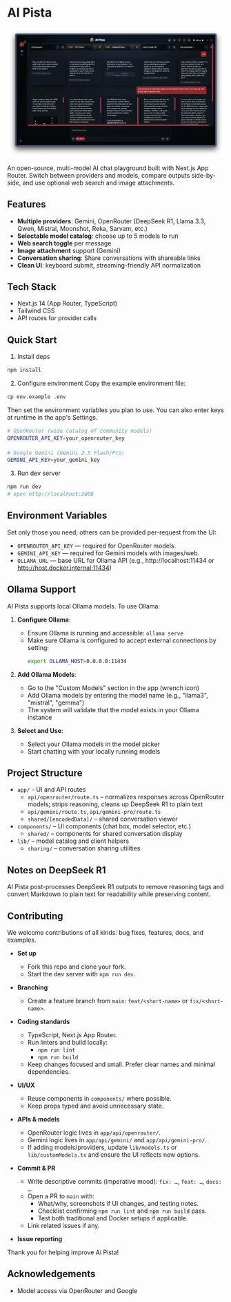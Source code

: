 # AI Pista

![AI Pista](public/aipista.png)

An open-source, multi-model AI chat playground built with Next.js App Router. Switch between providers and models, compare outputs side-by-side, and use optional web search and image attachments.

## Features

- **Multiple providers**: Gemini, OpenRouter (DeepSeek R1, Llama 3.3, Qwen, Mistral, Moonshot, Reka, Sarvam, etc.)
- **Selectable model catalog**: choose up to 5 models to run
- **Web search toggle** per message
- **Image attachment** support (Gemini)
- **Conversation sharing**: Share conversations with shareable links
- **Clean UI**: keyboard submit, streaming-friendly API normalization

## Tech Stack

- Next.js 14 (App Router, TypeScript)
- Tailwind CSS
- API routes for provider calls

## Quick Start

1. Install deps

```bash
npm install
```

2. Configure environment
   Copy the example environment file:

```bash
cp env.example .env
```

Then set the environment variables you plan to use. You can also enter keys at runtime in the app's Settings.

```bash
# OpenRouter (wide catalog of community models)
OPENROUTER_API_KEY=your_openrouter_key

# Google Gemini (Gemini 2.5 Flash/Pro)
GEMINI_API_KEY=your_gemini_key
```

3. Run dev server

```bash
npm run dev
# open http://localhost:3000
```

## Environment Variables

Set only those you need; others can be provided per-request from the UI:

- `OPENROUTER_API_KEY` — required for OpenRouter models.
- `GEMINI_API_KEY` — required for Gemini models with images/web.
- `OLLAMA_URL` — base URL for Ollama API (e.g., http://localhost:11434 or http://host.docker.internal:11434)

## Ollama Support

AI Pista supports local Ollama models. To use Ollama:

1. **Configure Ollama**:
   - Ensure Ollama is running and accessible: `ollama serve`
   - Make sure Ollama is configured to accept external connections by setting:
     ```bash
     export OLLAMA_HOST=0.0.0.0:11434
     ```

2. **Add Ollama Models**:
   - Go to the "Custom Models" section in the app (wrench icon)
   - Add Ollama models by entering the model name (e.g., "llama3", "mistral", "gemma")
   - The system will validate that the model exists in your Ollama instance

3. **Select and Use**:
   - Select your Ollama models in the model picker
   - Start chatting with your locally running models

## Project Structure

- `app/` – UI and API routes
  - `api/openrouter/route.ts` – normalizes responses across OpenRouter models; strips reasoning, cleans up DeepSeek R1 to plain text
  - `api/gemini/route.ts`, `api/gemini-pro/route.ts`
  - `shared/[encodedData]/` – shared conversation viewer
- `components/` – UI components (chat box, model selector, etc.)
  - `shared/` – components for shared conversation display
- `lib/` – model catalog and client helpers
  - `sharing/` – conversation sharing utilities

## Notes on DeepSeek R1

AI Pista post-processes DeepSeek R1 outputs to remove reasoning tags and convert Markdown to plain text for readability while preserving content.

## Contributing

We welcome contributions of all kinds: bug fixes, features, docs, and examples.

- **Set up**
  - Fork this repo and clone your fork.
  - Start the dev server with `npm run dev`.

- **Branching**
  - Create a feature branch from `main`: `feat/<short-name>` or `fix/<short-name>`.

- **Coding standards**
  - TypeScript, Next.js App Router.
  - Run linters and build locally:
    - `npm run lint`
    - `npm run build`
  - Keep changes focused and small. Prefer clear names and minimal dependencies.

- **UI/UX**
  - Reuse components in `components/` where possible.
  - Keep props typed and avoid unnecessary state.

- **APIs & models**
  - OpenRouter logic lives in `app/api/openrouter/`.
  - Gemini logic lives in `app/api/gemini/` and `app/api/gemini-pro/`.
  - If adding models/providers, update `lib/models.ts` or `lib/customModels.ts` and ensure the UI reflects new options.

- **Commit & PR**
  - Write descriptive commits (imperative mood): `fix: …`, `feat: …`, `docs: …`.
  - Open a PR to `main` with:
    - What/why, screenshots if UI changes, and testing notes.
    - Checklist confirming `npm run lint` and `npm run build` pass.
    - Test both traditional and Docker setups if applicable.
  - Link related issues if any.

- **Issue reporting**

Thank you for helping improve Ai Pista!

## Acknowledgements

- Model access via OpenRouter and Google

